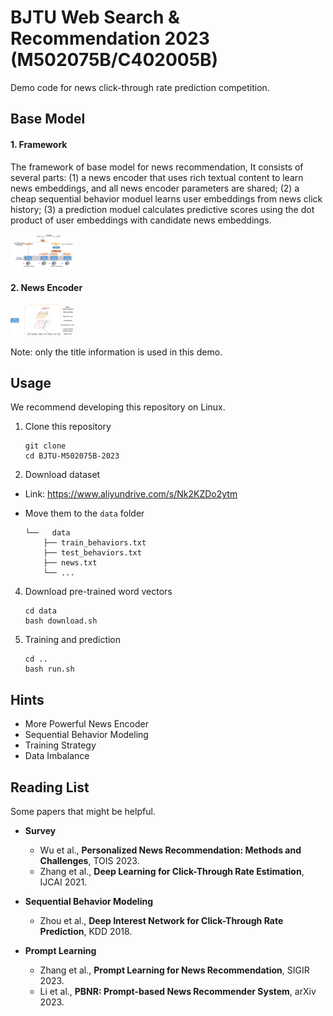 # BJTU Web Search & Recommendation 2023 (M502075B/C402005B)

Demo code for news click-through rate prediction competition.

## Base Model

#### 1.  Framework

The framework of base model for news recommendation, It consists of several parts: (1) a news encoder that uses rich textual content to learn news embeddings, and all news encoder parameters are shared; (2) a cheap sequential behavior moduel learns user embeddings from news click history; (3) a prediction  moduel calculates predictive scores using the dot product of user embeddings with candidate news embeddings.

<img src="./fig/base_model.svg" style="zoom:10%;" />

#### 2. News Encoder

<img src="./fig/news_encoder.svg" style="zoom:10%;" />

Note: only the title information is used in this demo.

## Usage

We recommend developing this repository on Linux.

1. Clone this repository

    ```shell
    git clone
    cd BJTU-M502075B-2023
    ```

2. Download dataset

  - Link: https://www.aliyundrive.com/s/Nk2KZDo2ytm

  - Move them to the `data` folder

      ```
      └──	data
          ├── train_behaviors.txt
          ├── test_behaviors.txt
          ├── news.txt
          └── ...
      ```

4. Download pre-trained word vectors

    ```shell
    cd data
    bash download.sh
    ```

5. Training and prediction

    ```shell
    cd ..
    bash run.sh
    ```

## Hints

- More Powerful News Encoder
- Sequential Behavior Modeling
- Training Strategy
- Data Imbalance

## Reading List

Some papers that might be helpful.

- **Survey**
    - Wu et al., **Personalized News Recommendation: Methods and Challenges**, TOIS 2023.
    - Zhang et al., **Deep Learning for Click-Through Rate Estimation**, IJCAI 2021.
- **Sequential Behavior Modeling**
    - Zhou et al., **Deep Interest Network for Click-Through Rate Prediction**, KDD 2018.

- **Prompt Learning**
    - Zhang et al., **Prompt Learning for News Recommendation**, SIGIR 2023.
    - Li et al., **PBNR: Prompt-based News Recommender System**, arXiv 2023.

